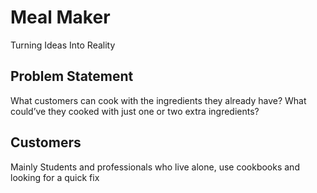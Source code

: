 # Meal Maker
Turning Ideas Into Reality

## Problem Statement
What customers can cook with the ingredients they already have?
What could’ve they cooked with just one or two extra ingredients?

## Customers
Mainly Students and professionals who live alone, use cookbooks and looking for a quick fix
